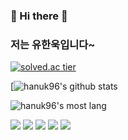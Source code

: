 ### 👋 Hi there 👋

### 저는 유한욱입니다~


[![solved.ac tier](http://mazassumnida.wtf/api/generate_badge?boj=gi7182)](https://solved.ac/gi7182)

[![hanuk96's github stats](https://github-readme-stats.vercel.app/api?username=hanuk96&show_icons=true&theme=dark)

![hanuk96's most lang](https://github-readme-stats.vercel.app/api/top-langs/?username=hanuk96&layout=compact)

<img src="https://img.shields.io/badge/Java-007396?style=flat-square&logo=Java&logoColor=white"></a>
<img src="https://img.shields.io/badge/Python-3766AB?style=flat-square&logo=Python&logoColor=white"></a>
<img src="https://img.shields.io/badge/JavaScript-F7DF1E?style=flat-square&logo=JavaScript&logoColor=white"></a>
<img src="https://img.shields.io/badge/MySQL-4479A1?style=flat-square&logo=MySQL&logoColor=white"></a>
<img src="https://img.shields.io/badge/Vue.js-4FC08D?style=flat-square&logo=Vue.js&logoColor=white"></a>
